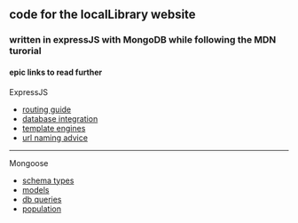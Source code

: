 ## code for the localLibrary website
### written in expressJS with MongoDB while following the MDN turorial

#### epic links to read further

ExpressJS
- [routing guide](http://expressjs.com/en/guide/routing.html)
- [database integration](https://expressjs.com/en/guide/database-integration.html)
- [template engines](https://expressjs.com/en/guide/using-template-engines.html)  
- [url naming advice](https://www.w3.org/Provider/Style/URI)
---

Mongoose
- [schema types](http://mongoosejs.com/docs/schematypes.html)
- [models](http://mongoosejs.com/docs/models.html)
- [db queries](http://mongoosejs.com/docs/queries.html)
- [population](http://mongoosejs.com/docs/populate.html)